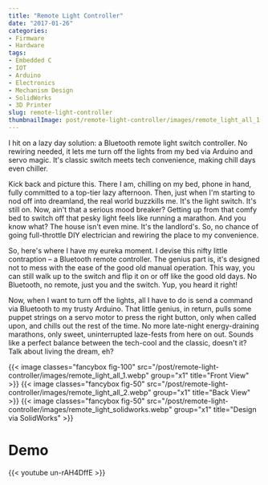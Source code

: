```yaml
---
title: "Remote Light Controller"
date: "2017-01-26"
categories:
- Firmware
- Hardware
tags:
- Embedded C
- IOT
- Arduino
- Electronics
- Mechanism Design
- SolidWorks
- 3D Printer
slug: remote-light-controller
thumbnailImage: post/remote-light-controller/images/remote_light_all_1.webp
---
```


<!-- for peek -->
I hit on a lazy day solution: a Bluetooth remote light switch controller. No rewiring needed, 
it lets me turn off the lights from my bed via Arduino and servo magic. It's classic switch meets 
tech convenience, making chill days even chiller.

<!--more-->
Kick back and picture this. There I am, chilling on my bed, phone in hand, 
fully committed to a top-tier lazy afternoon. Then, just when I'm starting to 
nod off into dreamland, the real world buzzkills me. It's the light switch. 
It's still on. Now, ain't that a serious mood breaker? Getting up from that 
comfy bed to switch off that pesky light feels like running a marathon. 
And you know what? The house isn't even mine. It's the landlord's. So, 
no chance of going full-throttle DIY electrician and rewiring the place 
to my convenience.

So, here's where I have my eureka moment. I devise this nifty little contraption 
– a Bluetooth remote controller. The genius part is, it's designed not to mess 
with the ease of the good old manual operation. This way, you can still walk up 
to the switch and flip it on or off like the good old days. No Bluetooth, 
no remote, just you and the switch. Yup, you heard it right!

Now, when I want to turn off the lights, all I have to do is send a command 
via Bluetooth to my trusty Arduino. That little genius, in return, pulls some 
puppet strings on a servo motor to press the right button, only when called upon, 
and chills out the rest of the time. No more late-night energy-draining marathons, 
only sweet, uninterrupted laze-fests from here on out. Sounds like a perfect 
balance between the tech-cool and the classic, doesn't it? Talk about living the 
dream, eh?

{{< image classes="fancybox fig-100" src="/post/remote-light-controller/images/remote_light_all_1.webp" group="x1" title="Front View" >}}
{{< image classes="fancybox fig-50" src="/post/remote-light-controller/images/remote_light_all_2.webp" group="x1" title="Back View" >}}
{{< image classes="fancybox fig-50" src="/post/remote-light-controller/images/remote_light_solidworks.webp" group="x1" title="Design via SolidWorks" >}}


# Demo
<!-- [Github](addr) -->
{{< youtube un-rAH4DffE >}}

